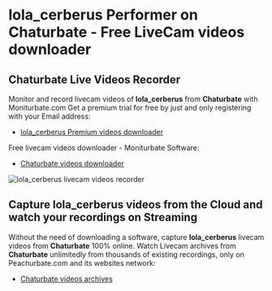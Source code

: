 # lola_cerberus Performer on Chaturbate - Free LiveCam videos downloader

## Chaturbate Live Videos Recorder

Monitor and record livecam videos of **lola_cerberus** from **Chaturbate** with Moniturbate.com
Get a premium trial for free by just and only registering with your Email address:
* [lola_cerberus Premium videos downloader](https://moniturbate.com/request-demo-licence-key.html)

Free livecam videos downloader - Moniturbate Software:
* [Chaturbate videos downloader](https://moniturbate.com/moniturbate-download-software.html)

![lola_cerberus livecam videos recorder](https://peachurnet.com/templates/moniturbate-software.png)


## Capture lola_cerberus videos from the Cloud and watch your recordings on Streaming

Without the need of downloading a software, capture **lola_cerberus** livecam videos from **Chaturbate** 100% online.
Watch Livecam archives from **Chaturbate** unlimitedly from thousands of existing recordings, only on Peachurbate.com and its websites network:
* [Chaturbate videos archives](https://peachurnet.com/)
